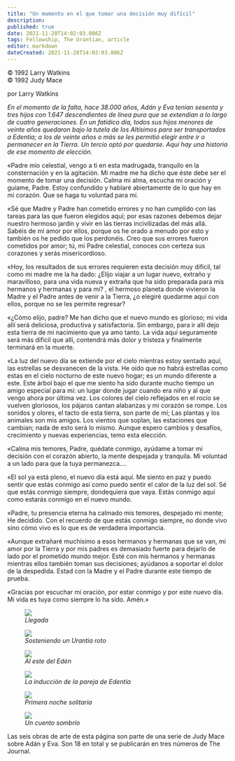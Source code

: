 ```yaml
---
title: "Un momento en el que tomar una decisión muy difícil"
description:
published: true
date: 2021-11-28T14:02:03.086Z
tags: Fellowship, The Urantian, article
editor: markdown
dateCreated: 2021-11-28T14:02:03.086Z
---
```


<p class="v-card v-sheet theme--light grey lighten-3 px-2">© 1992 Larry Watkins<br>© 1992 Judy Mace</p>

por Larry Watkins

_En el momento de la falta, hace 38.000 años, Adán y Eva tenían sesenta y tres hijos con 1.647 descendientes de línea pura que se extendían a lo largo de cuatro generaciones. En un fatídico día, todos sus hijos menores de veinte años quedaron bajo la tutela de los Altísimos para ser transportados a Edentia; a los de veinte años o más se les permitió elegir entre ir o permanecer en la Tierra. Un tercio optó por quedarse. Aquí hay una historia de ese momento de elección._


«Padre mío celestial, vengo a ti en esta madrugada, tranquilo en la consternación y en la agitación. Mi madre me ha dicho que éste debe ser el momento de tomar una decisión. Calma mi alma, escucha mi oración y guíame, Padre. Estoy confundido y hablaré abiertamente de lo que hay en mi corazón. Que se haga tu voluntad para mí.

«Sé que Madre y Padre han cometido errores y no han cumplido con las tareas para las que fueron elegidos aquí; por esas razones debemos dejar nuestro hermoso jardín y vivir en las tierras incivilizadas del más allá. Sabéis de mi amor por ellos, porque os he orado a menudo por esto y también os he pedido que los perdonéis. Creo que sus errores fueron cometidos por amor; tú, mi Padre celestial, conoces con certeza sus corazones y serás misericordioso.

«Hoy, los resultados de sus errores requieren esta decisión muy difícil, tal como mi madre me la ha dado: ¿Elijo viajar a un lugar nuevo, extraño y maravilloso, para una vida nueva y extraña que ha sido preparada para mis hermanos y hermanas y para mí? , el hermoso planeta donde vivieron la Madre y el Padre antes de venir a la Tierra, ¿o elegiré quedarme aquí con ellos, porque no se les permite regresar?

«¿Cómo elijo, padre? Me han dicho que el nuevo mundo es glorioso; mi vida allí será deliciosa, productiva y satisfactoria. Sin embargo, para ir allí dejo esta tierra de mi nacimiento que ya amo tanto. La vida aquí seguramente será más difícil que allí, contendrá más dolor y tristeza y finalmente terminará en la muerte.

«La luz del nuevo día se extiende por el cielo mientras estoy sentado aquí, las estrellas se desvanecen de la vista. He oído que no habrá estrellas como estas en el cielo nocturno de este nuevo hogar; es un mundo diferente a este. Este árbol bajo el que me siento ha sido durante mucho tiempo un amigo especial para mí: un lugar donde jugar cuando era niño y al que vengo ahora por última vez. Los colores del cielo reflejados en el rocío se vuelven gloriosos, los pájaros cantan alabanzas y mi corazón se rompe. Los sonidos y olores, el tacto de esta tierra, son parte de mí; Las plantas y los animales son mis amigos. Los vientos que soplan, las estaciones que cambian; nada de esto será lo mismo. Aunque espero cambios y desafíos, crecimiento y nuevas experiencias, temo esta elección.

«Calma mis temores, Padre, quédate conmigo, ayúdame a tomar mi decisión con el corazón abierto, la mente despejada y tranquila. Mi voluntad a un lado para que la tuya permanezca....

«El sol ya está pleno, el nuevo día está aquí. Me siento en paz y puedo sentir que estás conmigo así como puedo sentir el calor de la luz del sol. Sé que estás conmigo siempre, dondequiera que vaya. Estás conmigo aquí como estarás conmigo en el nuevo mundo.

«Padre, tu presencia eterna ha calmado mis temores, despejado mi mente; He decidido. Con el recuerdo de que estás conmigo siempre, no donde vivo sino cómo vivo es lo que es de verdadera importancia.

«Aunque extrañaré muchísimo a esos hermanos y hermanas que se van, mi amor por la Tierra y por mis padres es demasiado fuerte para dejarlo de lado por el prometido mundo mejor. Esté con mis hermanos y hermanas mientras ellos también toman sus decisiones; ayúdanos a soportar el dolor de la despedida. Estad con la Madre y el Padre durante este tiempo de prueba.

«Gracias por escuchar mi oración, por estar conmigo y por este nuevo día. Mi vida es tuya como siempre lo ha sido. Amén.»

<figure id="Figure_1" class="image urantiapedia">
<img src="/image/article/The_Urantian/Arrival.jpg">
<figcaption><em>Llegada</em></figcaption>
</figure>

<figure id="Figure_2" class="image urantiapedia">
<img src="/image/article/The_Urantian/Holding_A_Broken_Urantia.jpg">
<figcaption><em>Sosteniendo un Urantia roto</em></figcaption>
</figure>

<figure id="Figure_3" class="image urantiapedia">
<img src="/image/article/The_Urantian/East_of_Eden.jpg">
<figcaption><em>Al este del Edén</em></figcaption>
</figure>

<figure id="Figure_4" class="image urantiapedia">
<img src="/image/article/The_Urantian/The_Induction_of_the_Edentia_Pair.jpg">
<figcaption><em>La inducción de la pareja de Edentia</em></figcaption>
</figure>

<figure id="Figure_5" class="image urantiapedia">
<img src="/image/article/The_Urantian/First_Lonely_Night.jpg">
<figcaption><em>Primera noche solitaria</em></figcaption>
</figure>

<figure id="Figure_6" class="image urantiapedia">
<img src="/image/article/The_Urantian/A_Gloomy_Tale.jpg">
<figcaption><em>Un cuento sombrío</em></figcaption>
</figure>

Las seis obras de arte de esta página son parte de una serie de Judy Mace sobre Adán y Eva. Son 18 en total y se publicarán en tres números de The Journal.
